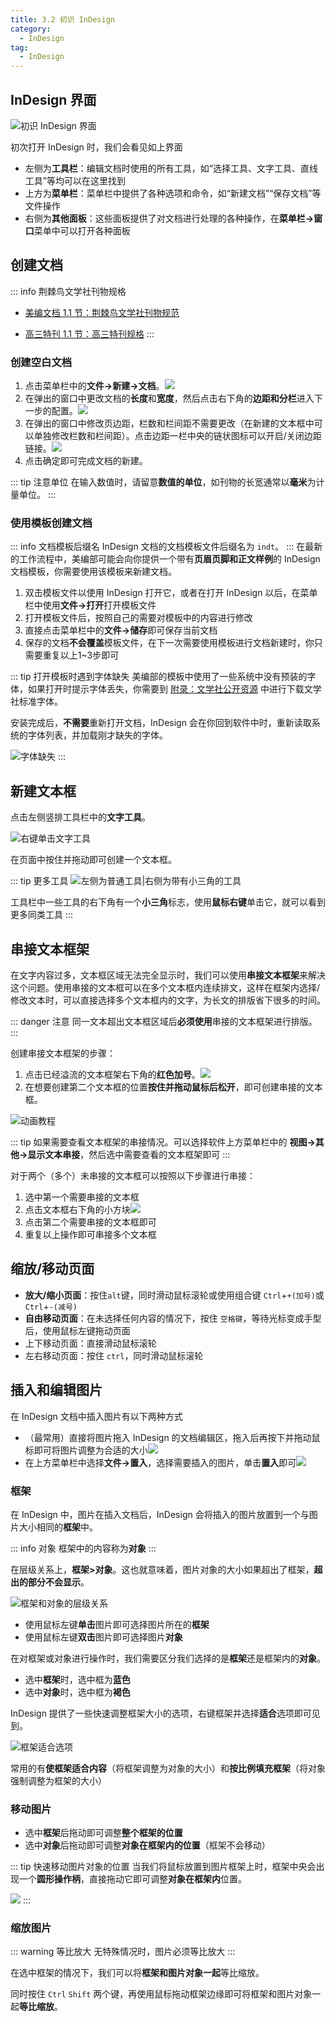 ```yaml
---
title: 3.2 初识 InDesign
category:
  - InDesign
tag:
  - InDesign
---
```


## InDesign 界面

![初识 InDesign 界面](../assets/image/3.2-1726276563372.jpeg)

初次打开 InDesign 时，我们会看见如上界面
- 左侧为**工具栏**：编辑文档时使用的所有工具，如“选择工具、文字工具、直线工具”等均可以在这里找到
- 上方为**菜单栏**：菜单栏中提供了各种选项和命令，如“新建文档”“保存文档”等文件操作
- 右侧为**其他面板**：这些面板提供了对文档进行处理的各种操作，在**菜单栏->窗口**菜单中可以打开各种面板

## 创建文档
::: info 荆棘鸟文学社刊物规格
- [美编文档 1.1 节：荆棘鸟文学社刊物规范](../ChapterNo1/1.1.md)

- [高三特刊 1.1 节：高三特刊规格](../../spbook/Cpt1/1.1.md)
:::

### 创建空白文档

1. 点击菜单栏中的**文件->新建->文档**。![](../assets/image/Pastedimage20230501163537.jpg)
2. 在弹出的窗口中更改文档的**长度**和**宽度**，然后点击右下角的**边距和分栏**进入下一步的配置。![](../assets/image/Pastedimage20230501163742.jpg)
3. 在弹出的窗口中修改页边距，栏数和栏间距不需要更改（在新建的文本框中可以单独修改栏数和栏间距）。点击边距一栏中央的链状图标可以开启/关闭边距链接。![](../assets/image/Pastedimage20230501164027.jpg)
4. 点击确定即可完成文档的新建。

::: tip 注意单位
在输入数值时，请留意**数值的单位**，如刊物的长宽通常以**毫米**为计量单位。
:::
### 使用模板创建文档
::: info 文档模板后缀名
InDesign 文档的文档模板文件后缀名为 ``indt``。
:::
在最新的工作流程中，美编部可能会向你提供一个带有**页眉页脚和正文样例**的 InDesign 文档模板，你需要使用该模板来新建文档。

1. 双击模板文件以使用 InDesign 打开它，或者在打开 InDesign 以后，在菜单栏中使用**文件->打开**打开模板文件
2. 打开模板文件后，按照自己的需要对模板中的内容进行修改
3. 直接点击菜单栏中的**文件->储存**即可保存当前文档
4. 保存的文档**不会覆盖**模板文件，在下一次需要使用模板进行文档新建时，你只需要重复以上1~3步即可

::: tip 打开模板时遇到字体缺失
美编部的模板中使用了一些系统中没有预装的字体，如果打开时提示字体丢失，你需要到 [附录：文学社公开资源](../Appendix/resource.md) 中进行下载文学社标准字体。

安装完成后，**不需要**重新打开文档，InDesign 会在你回到软件中时，重新读取系统的字体列表，并加载刚才缺失的字体。

![字体缺失](../assets/image/3.2-1731079293840.jpeg)
:::

## 新建文本框
点击左侧竖排工具栏中的**文字工具**。

![右键单击文字工具](../assets/image/Pastedimage20230501165030.jpg)

在页面中按住并拖动即可创建一个文本框。

::: tip 更多工具
![左侧为普通工具|右侧为带有小三角的工具](../assets/image/3.2-1726277364709.jpeg)

工具栏中一些工具的右下角有一个**小三角**标志，使用**鼠标右键**单击它，就可以看到更多同类工具
:::

## 串接文本框架

在文字内容过多，文本框区域无法完全显示时，我们可以使用**串接文本框架**来解决这个问题。使用串接的文本框可以在多个文本框内连续排文，这样在框架内选择/修改文本时，可以直接选择多个文本框内的文字，为长文的排版省下很多的时间。

::: danger 注意
同一文本超出文本框区域后**必须使用**串接的文本框架进行排版。
:::

创建串接文本框架的步骤：
1. 点击已经溢流的文本框架右下角的**红色加号**。![](../assets/image/Pastedimage20230501170410.jpg)
2. 在想要创建第二个文本框的位置**按住并拖动鼠标后松开**，即可创建串接的文本框。

![动画教程](../assets/image/PixPin_2023-12-31_16-56-27.gif)

::: tip
如果需要查看文本框架的串接情况。可以选择软件上方菜单栏中的 **视图->其他->显示文本串接**，然后选中需要查看的文本框架即可
:::

对于两个（多个）未串接的文本框可以按照以下步骤进行串接：
1. 选中第一个需要串接的文本框
2. 点击文本框右下角的小方块![](../assets/image/3.2-1710516359503.jpeg)
3. 点击第二个需要串接的文本框即可
4. 重复以上操作即可串接多个文本框

## 缩放/移动页面
- **放大/缩小页面**：按住`alt`键，同时滑动鼠标滚轮或使用组合键 `Ctrl`+`+(加号)`或`Ctrl`+`-(减号)`
- **自由移动页面**：在未选择任何内容的情况下，按住 `空格键`，等待光标变成手型后，使用鼠标左键拖动页面
- 上下移动页面：直接滑动鼠标滚轮
- 左右移动页面：按住 `ctrl`，同时滑动鼠标滚轮

## 插入和编辑图片
在 InDesign 文档中插入图片有以下两种方式
- （最常用）直接将图片拖入 InDesign 的文档编辑区，拖入后再按下并拖动鼠标即可将图片调整为合适的大小![](../assets/PixPin_2024-09-18_20-28-01.gif)
- 在上方菜单栏中选择**文件->置入**，选择需要插入的图片，单击**置入**即可![](../assets/PixPin_2024-09-18_20-33-46.gif)

### 框架
在 InDesign 中，图片在插入文档后，InDesign 会将插入的图片放置到一个与图片大小相同的**框架**中。

::: info 对象
框架中的内容称为**对象**
:::

在层级关系上，**框架>对象**。这也就意味着，图片对象的大小如果超出了框架，**超出的部分不会显示**。

![框架和对象的层级关系](../assets/image/3.2-1726661535858.jpeg)

- 使用鼠标左键**单击**图片即可选择图片所在的**框架**
- 使用鼠标左键**双击**图片即可选择图片**对象**

在对框架或对象进行操作时，我们需要区分我们选择的是**框架**还是框架内的**对象**。
- 选中**框架**时，选中框为**蓝色**
- 选中**对象**时，选中框为**褐色**

InDesign 提供了一些快速调整框架大小的选项，右键框架并选择**适合**选项即可见到。

![框架适合选项](../assets/image/3.2-1726661818176.jpeg)

常用的有**使框架适合内容**（将框架调整为对象的大小）和**按比例填充框架**（将对象强制调整为框架的大小）

### 移动图片
- 选中**框架**后拖动即可调整**整个框架的位置**
- 选中**对象**后拖动即可调整**对象在框架内的位置**（框架不会移动）

::: tip 快速移动图片对象的位置
当我们将鼠标放置到图片框架上时，框架中央会出现一个**圆形操作柄**，直接拖动它即可调整**对象在框架内**位置。

![](../assets/image/3.2-1726663328456.jpeg)
:::

### 缩放图片
::: warning 等比放大
无特殊情况时，图片必须等比放大
:::

在选中框架的情况下，我们可以将**框架和图片对象一起**等比缩放。

同时按住 `Ctrl` `Shift` 两个键，再使用鼠标拖动框架边缘即可将框架和图片对象一起**等比缩放**。